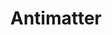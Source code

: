 ---
title: "Antimatter"
summary: "A melancholic, progressive electro-rock band from Liverpool, England, founded in 1998 by Duncan Patterson and Mick Moss. The duo released three albums and one live album before Patterson left in 2005 to form Ion and Alternative 4. Since then Antimatter has been a solo project of Moss, who continues to release albums and plays live in different settings."
image: "antimatter.jpg"
---